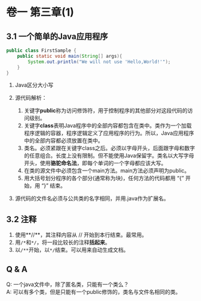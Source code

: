 # 卷一 第三章(1)

## 3.1 一个简单的Java应用程序

```java
public class FirstSample {
    public static void main(String[] args){
        System.out.println("We will not use 'Hello,World!'");
    }
}
```

1. Java区分大小写

2. 源代码解析：

   1. 关键字**public**称为访问修饰符，用于控制程序的其他部分对这段代码的访问级别。
   2. 关键字**class**表明Java程序中的全部内容都包含在类中。类作为一个加载程序逻辑的容器，程序逻辑定义了应用程序的行为。所以，Java应用程序中的全部内容都必须放置在类中。
   3. 类名。必须紧跟在关键字class之后。必须以字母开头，后面跟字母和数字的任意组合。长度上没有限制。但不能使用Java保留字。类名以大写字母开头，使用**骆驼命名法**，即每个单词的一个字母都应该大写。
   4. 在类的源文件中必须包含一个main方法。main方法必须声明为public。
   5. 用大括号划分程序的各个部分(通常称为块)，任何方法的代码都用 “{” 开始，用 “}” 结束。
3. 源代码的文件名必须与公共类的名字相同，并用.java作为扩展名。

## 3.2 注释
1. 使用**//**，其注释内容从 // 开始到本行结束。最常用。
2. 用`/*`和`*/`，将一段比较长的注释**括起来**。
3. 以`/**`开始，以`*/`结束。可以用来自动生成文档。

## Q & A
Q: 一个java文件中，除了匿名类，只能有一个类么？  
A: 可以有多个类，但是只能有一个public修饰的，类名与文件名相同的类。  
